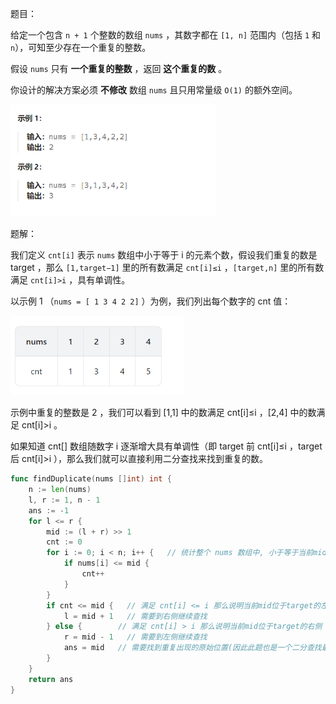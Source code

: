 题目：

给定一个包含 `n + 1` 个整数的数组 `nums` ，其数字都在 `[1, n]` 范围内（包括 `1` 和 `n`），可知至少存在一个重复的整数。

假设 `nums` 只有 **一个重复的整数** ，返回 **这个重复的数** 。

你设计的解决方案必须 **不修改** 数组 `nums` 且只用常量级 `O(1)` 的额外空间。

<img src="287.寻找重复数.assets/image-20231002124623438.png" alt="image-20231002124623438" style="zoom:67%;" />

题解：

我们定义 `cnt[i]` 表示 `nums` 数组中小于等于 i 的元素个数，假设我们重复的数是 target ，那么 `[1,target−1]` 里的所有数满足 `cnt[i]≤i` ，`[target,n]` 里的所有数满足 `cnt[i]>i` ，具有单调性。

以示例 1 （`nums = [ 1 3 4 2 2]` ）为例，我们列出每个数字的 cnt 值：

<img src="287.寻找重复数.assets/image-20231002124819950.png" alt="image-20231002124819950" style="zoom: 67%;" />

示例中重复的整数是 2 ，我们可以看到 [1,1] 中的数满足 cnt[i]≤i ，[2,4] 中的数满足 cnt[i]>i 。

如果知道 cnt[] 数组随数字  i 逐渐增大具有单调性（即 target 前 cnt[i]≤i ，target 后 cnt[i]>i ），那么我们就可以直接利用二分查找来找到重复的数。

```go
func findDuplicate(nums []int) int {
    n := len(nums)
    l, r := 1, n - 1
    ans := -1
    for l <= r {
        mid := (l + r) >> 1
        cnt := 0
        for i := 0; i < n; i++ {   // 统计整个 nums 数组中, 小于等于当前mid的元素个数
            if nums[i] <= mid {
                cnt++
            }
        }
        if cnt <= mid {   // 满足 cnt[i] <= i 那么说明当前mid位于target的左侧
            l = mid + 1   // 需要到右侧继续查找
        } else {		// 满足 cnt[i] > i 那么说明当前mid位于target的右侧
            r = mid - 1   // 需要到左侧继续查找
            ans = mid   // 需要找到重复出现的原始位置(因此此题也是一个二分查找最左边界的问题)
        }
    }
    return ans
}
```

